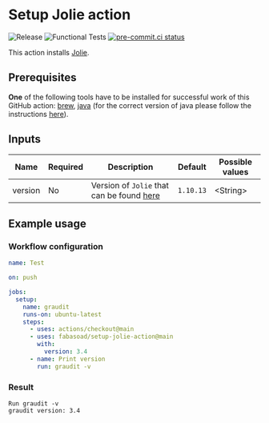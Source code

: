 # Setup Jolie action

![Release](https://img.shields.io/github/v/release/fabasoad/setup-jolie-action?include_prereleases)
![Functional Tests](https://github.com/fabasoad/setup-jolie-action/workflows/Functional%20Tests/badge.svg)
[![pre-commit.ci status](https://results.pre-commit.ci/badge/github/fabasoad/setup-jolie-action/main.svg)](https://results.pre-commit.ci/latest/github/fabasoad/setup-jolie-action/main)

This action installs [Jolie](https://www.jolie-lang.org).

## Prerequisites

**One** of the following tools have to be installed for successful work of this
GitHub action: [brew](https://brew.sh), [java](https://www.java.com) (for the
correct version of java please follow the instructions [here](https://www.jolie-lang.org/downloads.html)).

## Inputs

| Name    | Required | Description                                                                          | Default   | Possible values |
|---------|----------|--------------------------------------------------------------------------------------|-----------|-----------------|
| version | No       | Version of `Jolie` that can be found [here](https://github.com/jolie/jolie/releases) | `1.10.13` | &lt;String&gt;  |

## Example usage

### Workflow configuration

```yaml
name: Test

on: push

jobs:
  setup:
    name: graudit
    runs-on: ubuntu-latest
    steps:
      - uses: actions/checkout@main
      - uses: fabasoad/setup-jolie-action@main
        with:
          version: 3.4
      - name: Print version
        run: graudit -v
```

### Result

```shell
Run graudit -v
graudit version: 3.4
```
